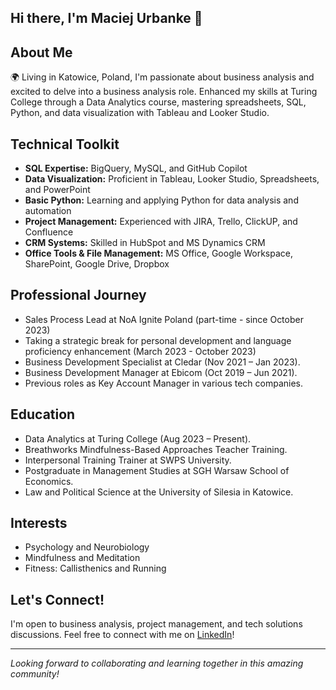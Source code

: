 ## Hi there, I'm Maciej Urbanke 👋

## About Me
🌍 Living in Katowice, Poland, I'm passionate about business analysis and excited to delve into a business analysis role. Enhanced my skills at Turing College through a Data Analytics course, mastering spreadsheets, SQL, Python, and data visualization with Tableau and Looker Studio.

## Technical Toolkit
- **SQL Expertise:** BigQuery, MySQL, and GitHub Copilot
- **Data Visualization:** Proficient in Tableau, Looker Studio, Spreadsheets, and PowerPoint
- **Basic Python:** Learning and applying Python for data analysis and automation
- **Project Management:** Experienced with JIRA, Trello, ClickUP, and Confluence
- **CRM Systems:** Skilled in HubSpot and MS Dynamics CRM
- **Office Tools & File Management:** MS Office, Google Workspace, SharePoint, Google Drive, Dropbox

## Professional Journey
- Sales Process Lead at NoA Ignite Poland (part-time - since October 2023)
- Taking a strategic break for personal development and language proficiency enhancement (March 2023 - October 2023)
- Business Development Specialist at Cledar (Nov 2021 – Jan 2023).
- Business Development Manager at Ebicom (Oct 2019 – Jun 2021).
- Previous roles as Key Account Manager in various tech companies.

## Education
- Data Analytics at Turing College (Aug 2023 – Present).
- Breathworks Mindfulness-Based Approaches Teacher Training.
- Interpersonal Training Trainer at SWPS University.
- Postgraduate in Management Studies at SGH Warsaw School of Economics.
- Law and Political Science at the University of Silesia in Katowice.

## Interests
- Psychology and Neurobiology
- Mindfulness and Meditation
- Fitness: Callisthenics and Running

## Let's Connect!
I'm open to business analysis, project management, and tech solutions discussions. Feel free to connect with me on [LinkedIn](https://www.linkedin.com/in/maciej-urbanke/)!

---

*Looking forward to collaborating and learning together in this amazing community!*


<!--
**maciej-u/maciej-u** is a ✨ _special_ ✨ repository because its `README.md` (this file) appears on your GitHub profile.

Here are some ideas to get you started:

- 🔭 I’m currently working on ...
- 🌱 I’m currently learning ...
- 👯 I’m looking to collaborate on ...
- 🤔 I’m looking for help with ...
- 💬 Ask me about ...
- 📫 How to reach me: ...
- 😄 Pronouns: ...
- ⚡ Fun fact: ...
-->
